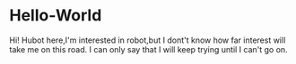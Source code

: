 # Hello-World

Hi!
Hubot here,I'm interested in robot,but I dont't know how far interest will take me on this road.
I can only say that I will keep trying until I can't go on.
